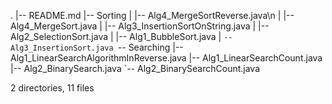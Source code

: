 .
|-- README.md
|-- Sorting
|   |-- Alg4_MergeSortReverse.java\n
|   |-- Alg4_MergeSort.java
|   |-- Alg3_InsertionSortOnString.java
|   |-- Alg2_SelectionSort.java
|   |-- Alg1_BubbleSort.java
|   `-- Alg3_InsertionSort.java
`-- Searching
    |-- Alg1_LinearSearchAlgorithmInReverse.java
    |-- Alg1_LinearSearchCount.java
    |-- Alg2_BinarySearch.java
    `-- Alg2_BinarySearchCount.java

2 directories, 11 files
